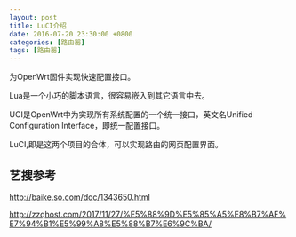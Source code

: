 ```yaml
---
layout: post
title: LuCI介绍
date: 2016-07-20 23:30:00 +0800
categories: [路由器]
tags: [路由器]
---
```

为OpenWrt固件实现快速配置接口。

Lua是一个小巧的脚本语言，很容易嵌入到其它语言中去。

UCI是OpenWrt中为实现所有系统配置的一个统一接口，英文名Unified Configuration Interface，即统一配置接口。

LuCI,即是这两个项目的合体，可以实现路由的网页配置界面。

## 艺搜参考
http://baike.so.com/doc/1343650.html

http://zzqhost.com/2017/11/27/%E5%88%9D%E5%85%A5%E8%B7%AF%E7%94%B1%E5%99%A8%E5%88%B7%E6%9C%BA/